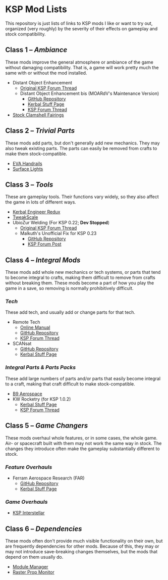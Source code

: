 # KSP Mod Lists
This repository is just lists of links to KSP mods I like or want to try out, organized (very roughly) by the severity of their effects on gameplay and stock compatibility.


## Class 1 – *Ambiance*
These mods improve the general atmosphere or ambiance of the game without damaging compatibility.  That is, a game will work pretty much the same with or without the mod installed.

* Distant Object Enhancement
  - [Original KSP Forum Thread](http://forum.kerbalspaceprogram.com/threads/69907-0-24-Distant-Object-Enhancement-1-3-1-Planets-satellites-in-the-night-sky!-(7-29) "Distant Object Enhancement Original KSP Forum Thread")
  - Distant Object Enhancement bis (MOARdV's Maintenance Version)
    * [GitHub Repository](https://github.com/MOARdV/DistantObject "Distant Object Enhancement bis on GitHub")
    * [Kerbal Stuff Page](https://kerbalstuff.com/mod/403/Distant%20Object%20Enhancement%20bis "Distant Object Enhancement bis on Kerbal Stuff")
    * [KSP Forum Thread](http://forum.kerbalspaceprogram.com/threads/98943 "Distant Object Enhancement bis KSP Forum Thread")
* [Stock Clamshell Fairings](http://forum.kerbalspaceprogram.com/threads/124031-1-0-4-Stock-Clamshell-Fairings-(June-1) "KSP Forum Thread")


## Class 2 – *Trivial Parts*
These mods add parts, but don't generally add new mechanics.  They may also tweak existing parts.  The parts can easily be removed from crafts to make them stock-compatible.

* [EVA Handrails](http://forum.kerbalspaceprogram.com/threads/100531-0-25-NEBULA-space-engineering-EVA-handrails-pack "KSP Forum Thread")
* [Surface Lights](http://forum.kerbalspaceprogram.com/threads/57778-1-0-Surface-Mounted-Stock-Alike-Lights-for-Self-Illumination "KSP Forum Thread")


## Class 3 – *Tools*
These are gameplay tools.  Their functions vary widely, so they also affect the game in lots of different ways.

* [Kerbal Engineer Redux](http://forum.kerbalspaceprogram.com/threads/18230-1-0-4-Kerbal-Engineer-Redux-v1-0-18-0 "KSP Forum Thread")
* [TweakScale](http://forum.kerbalspaceprogram.com/threads/80234-0-90-TweakScale-Rescale-Everything!-(v1-50-2014-12-24-10-40-UTC) "KSP Forum Thread")
* UbioZur Welding (For KSP 0.22; **Dev Stopped**)
  - [Original KSP Forum Thread](http://forum.kerbalspaceprogram.com/threads/38577-0-22-UbioZur-Welding-Ltd-2-0-Dev-STOPPED "KSP Forum Thread")
  - Malkuth's Unofficial Fix for KSP 0.23
    * [GitHub Repository](https://github.com/malkuth1974/unofficailUbioWeld "Malkuth's Unofficial Fix for KSP 0.23 source on GitHub")
    * [KSP Forum Post](http://forum.kerbalspaceprogram.com/threads/38577-0-22-UbioZur-Welding-Ltd-2-0-Playtest-5-Now-In-Game-Tool?p=1002144&viewfull=1#post1002144 "Malkuth's Unofficial Fix for KSP 0.23 KSP Forum Post")


## Class 4 – *Integral Mods*
These mods add whole new mechanics or tech systems, or parts that tend to become integral to crafts, making them difficult to remove from crafts without breaking them.  These mods become a part of how you play the game in a save, so removing is normally prohibitively difficult.

### *Tech*
These add tech, and usually add or change parts for that tech.

* Remote Tech
  - [Online Manual](https://remotetechnologiesgroup.github.io/RemoteTech/ "Remote Tech Main Site")
  - [GitHub Repository](https://github.com/RemoteTechnologiesGroup/RemoteTech "Remote Tech source on GitHub")
  - [KSP Forum Thread](http://forum.kerbalspaceprogram.com/threads/83305-1-0-4-RemoteTech-v1-6-7-2015-06-25 "Remote Tech KSP Forum Thread")
* SCANsat
  - [GitHub Repository](https://github.com/S-C-A-N/SCANsat "SCANsat source on GitHub")
  - [Kerbal Stuff Page](https://kerbalstuff.com/mod/249/SCANsat "SCANsat on Kerbal Stuff")

### *Integral Parts & Parts Packs*
These add large numbers of parts and/or parts that easily become integral to a craft, making that craft difficult to make stock-compatible.

* [B9 Aerospace](http://forum.kerbalspaceprogram.com/threads/92630-0-90-B9-Aerospace-Release-5-2-8-(updated-30-12-14) "KSP Forum Thread")
* KW Rocketry (for KSP 1.0.2)
  - [Kerbal Stuff Page](https://kerbalstuff.com/mod/67/KW%20Rocketry "KW Rocketry on Kerbal Stuff")
  - [KSP Forum Thread](http://forum.kerbalspaceprogram.com/threads/51037-1-02-KW-Rocketry-v2-7-Available-1-02-Compatibility!-16-05-2015 "KW Rocketry KSP Forum Thread")


## Class 5 – *Game Changers*
These mods overhaul whole features, or in some cases, the whole game.  Air- or spacecraft built with them may not work the same way in stock.  The changes they introduce often make the gameplay substantially different to stock.

### *Feature Overhauls*
* Ferram Aerospace Research (FAR)
  - [GitHub Repository](https://github.com/ferram4/Ferram-Aerospace-Research "Ferram Aerospace Research Source on GitHub")
  - [Kerbal Stuff Page](https://kerbalstuff.com/mod/52/Ferram%20Aerospace%20Research "Ferram Aerospace Research on Kerbal Stuff")

### *Game Overhauls*
* [KSP Interstellar](http://forum.kerbalspaceprogram.com/threads/43839-0-25-KSP-Interstellar-(Magnetic-Nozzles-ISRU-Revamp)-Version-0-13 "KSP Forum Thread")


## Class 6 – *Dependencies*
These mods often don't provide much visible functionality on their own, but are frequently dependencies for other mods.  Because of this, they may or may not introduce save-breaking changes themselves, but the mods that depend on them usually do.

* [Module Manager](http://forum.kerbalspaceprogram.com/threads/55219-1-0-x-Module-Manager-2-6-7-(August-4th)-With-more-SHA256 "KSP Forum Thread")
* [Raster Prop Monitor](http://forum.kerbalspaceprogram.com/threads/117471-1-0-RasterPropMonitor-still-putting-the-A-in-IVA "KSP Forum Thread")
